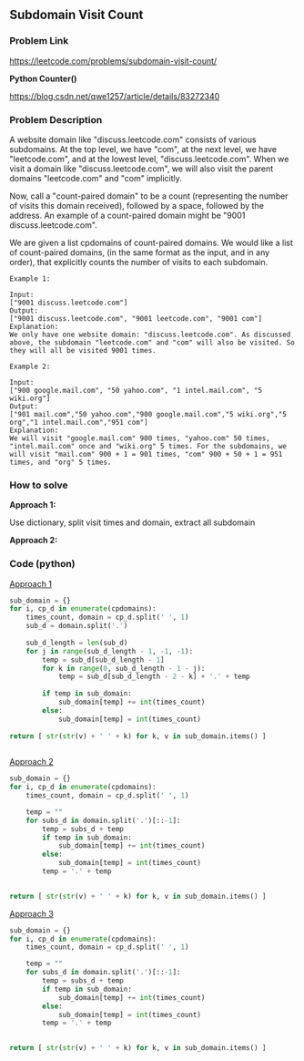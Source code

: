 ## Subdomain Visit Count

### Problem Link

https://leetcode.com/problems/subdomain-visit-count/

**Python Counter()**

https://blog.csdn.net/qwe1257/article/details/83272340

### Problem Description 

A website domain like "discuss.leetcode.com" consists of various subdomains. At the top level, we have "com", at the next level, we have "leetcode.com", and at the lowest level, "discuss.leetcode.com". When we visit a domain like "discuss.leetcode.com", we will also visit the parent domains "leetcode.com" and "com" implicitly.

Now, call a "count-paired domain" to be a count (representing the number of visits this domain received), followed by a space, followed by the address. An example of a count-paired domain might be "9001 discuss.leetcode.com".

We are given a list cpdomains of count-paired domains. We would like a list of count-paired domains, (in the same format as the input, and in any order), that explicitly counts the number of visits to each subdomain.


```
Example 1:

Input: 
["9001 discuss.leetcode.com"]
Output: 
["9001 discuss.leetcode.com", "9001 leetcode.com", "9001 com"]
Explanation: 
We only have one website domain: "discuss.leetcode.com". As discussed above, the subdomain "leetcode.com" and "com" will also be visited. So they will all be visited 9001 times.

```


```
Example 2:

Input: 
["900 google.mail.com", "50 yahoo.com", "1 intel.mail.com", "5 wiki.org"]
Output: 
["901 mail.com","50 yahoo.com","900 google.mail.com","5 wiki.org","5 org","1 intel.mail.com","951 com"]
Explanation: 
We will visit "google.mail.com" 900 times, "yahoo.com" 50 times, "intel.mail.com" once and "wiki.org" 5 times. For the subdomains, we will visit "mail.com" 900 + 1 = 901 times, "com" 900 + 50 + 1 = 951 times, and "org" 5 times.

```


### How to solve 

**Approach 1:** 

Use dictionary, split visit times and domain, extract all subdomain

**Approach 2:** 



### Code (python)

[Approach 1](https://github.com/yanray/leetcode/blob/master/problems/0811Subdomain_Visit_Count/0811Subdomain_Visit_Count1.py)

```python
sub_domain = {}
for i, cp_d in enumerate(cpdomains): 
    times_count, domain = cp_d.split(' ', 1)
    sub_d = domain.split('.')
    
    sub_d_length = len(sub_d)
    for j in range(sub_d_length - 1, -1, -1):
        temp = sub_d[sub_d_length - 1]
        for k in range(0, sub_d_length - 1 - j):
            temp = sub_d[sub_d_length - 2 - k] + '.' + temp
            
        if temp in sub_domain:
            sub_domain[temp] += int(times_count)
        else:
            sub_domain[temp] = int(times_count)
        
return [ str(str(v) + ' ' + k) for k, v in sub_domain.items() ]
        
```


[Approach 2](https://github.com/yanray/leetcode/blob/master/problems/0811Subdomain_Visit_Count/0811Subdomain_Visit_Count2.py)

```python
sub_domain = {}
for i, cp_d in enumerate(cpdomains): 
    times_count, domain = cp_d.split(' ', 1)

    temp = ""
    for subs_d in domain.split('.')[::-1]:
        temp = subs_d + temp
        if temp in sub_domain:
            sub_domain[temp] += int(times_count)
        else:
            sub_domain[temp] = int(times_count)
        temp = '.' + temp

        
return [ str(str(v) + ' ' + k) for k, v in sub_domain.items() ]

```


[Approach 3](https://github.com/yanray/leetcode/blob/master/problems/0811Subdomain_Visit_Count/0811Subdomain_Visit_Count3.py)

```python
sub_domain = {}
for i, cp_d in enumerate(cpdomains): 
    times_count, domain = cp_d.split(' ', 1)

    temp = ""
    for subs_d in domain.split('.')[::-1]:
        temp = subs_d + temp
        if temp in sub_domain:
            sub_domain[temp] += int(times_count)
        else:
            sub_domain[temp] = int(times_count)
        temp = '.' + temp

        
return [ str(str(v) + ' ' + k) for k, v in sub_domain.items() ]

```
